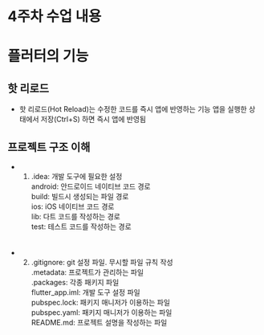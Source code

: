 4주차 수업 내용
=======================

# 플러터의 기능

## 핫 리로드
  - 핫 리로드(Hot Reload)는 수정한 코드를 즉시 앱에 반영하는 기능
    앱을 실행한 상태에서 저장(Ctrl+S) 하면 즉시 앱에 반영됨

## 프로젝트 구조 이해
  - 1. .idea: 개발 도구에 필요한 설정<br/>
        android: 안드로이드 네이티브 코드 경로<br/>
        build: 빌드시 생성되는 파일 경로<br/>
        ios: iOS 네이티브 코드 경로<br/>
        lib: 다트 코드를 작성하는 경로<br/>
        test: 테스트 코드를 작성하는 경로<br/>
	<br/><br/>
  - 2. .gitignore: git 설정 파일. 무시할 파일 규칙 작성<br/>
       .metadata: 프로젝트가 관리하는 파일<br/>
       .packages: 각종 패키지 파일<br/>
	flutter_app.iml: 개발 도구 설정 파일<br/>
	pubspec.lock: 패키지 매니저가 이용하는 파일<br/>
	pubspec.yaml: 패키지 매니저가 이용하는 파일<br/>
	README.md: 프로젝트 설명을 작성하는 파일<br/>


